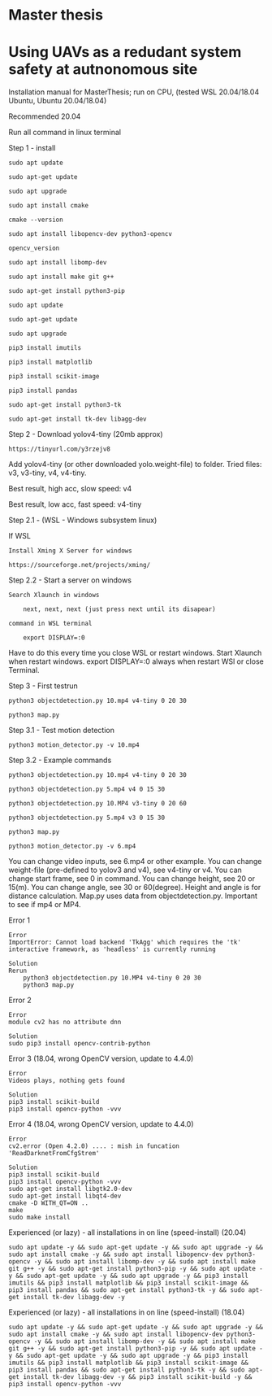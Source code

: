 # Master thesis
# Using UAVs as a redudant system safety at autnonomous site

Installation manual for MasterThesis; run on CPU, (tested WSL 20.04/18.04 Ubuntu, Ubuntu 20.04/18.04)

Recommended 20.04

Run all command in linux terminal

Step 1 - install

	sudo apt update
	
	sudo apt-get update
	
	sudo apt upgrade
	
	sudo apt install cmake

	cmake --version

	sudo apt install libopencv-dev python3-opencv

	opencv_version

	sudo apt install libomp-dev

	sudo apt install make git g++

	sudo apt-get install python3-pip

	sudo apt update
	
	sudo apt-get update
	
	sudo apt upgrade
		
	pip3 install imutils

	pip3 install matplotlib

	pip3 install scikit-image

	pip3 install pandas

	sudo apt-get install python3-tk

	sudo apt-get install tk-dev libagg-dev


Step 2 - Download yolov4-tiny (20mb approx)

	https://tinyurl.com/y3rzejv8
	
Add yolov4-tiny (or other downloaded yolo.weight-file) to folder. Tried files: v3, v3-tiny, v4, v4-tiny.

Best result, high acc, slow speed: v4

Best result, low acc, fast speed: v4-tiny


Step 2.1 - (WSL - Windows subsystem linux)

If WSL

	Install Xming X Server for windows
	
	https://sourceforge.net/projects/xming/

Step 2.2 - Start a server on windows
	
	Search Xlaunch in windows

		next, next, next (just press next until its disapear)

	command in WSL terminal
	
		export DISPLAY=:0

Have to do this every time you close WSL or restart windows. Start Xlaunch when restart windows. export DISPLAY=:0 always when restart WSl or close Terminal. 


Step 3 - First testrun

	python3 objectdetection.py 10.mp4 v4-tiny 0 20 30
	
	python3 map.py
	

Step 3.1 - Test motion detection
	
	python3 motion_detector.py -v 10.mp4
	


Step 3.2 - Example commands
	
	python3 objectdetection.py 10.mp4 v4-tiny 0 20 30
	
	python3 objectdetection.py 5.mp4 v4 0 15 30
	
	python3 objectdetection.py 10.MP4 v3-tiny 0 20 60
	
	python3 objectdetection.py 5.mp4 v3 0 15 30
	
	python3 map.py
	
	python3 motion_detector.py -v 6.mp4

You can change video inputs, see 6.mp4 or other example. You can change weight-file (pre-defined to yolov3 and v4), see v4-tiny or v4. You can change start frame, see 0 in command. You can change height, see 20 or 15(m). You can change angle, see 30 or 60(degree). Height and angle is for distance calculation. Map.py uses data from objectdetection.py. Important to see if mp4 or MP4.


Error 1
	
	Error
	ImportError: Cannot load backend 'TkAgg' which requires the 'tk' interactive framework, as 'headless' is currently running

	Solution
	Rerun
		python3 objectdetection.py 10.MP4 v4-tiny 0 20 30
		python3 map.py
	
Error 2
	
	Error
	module cv2 has no attribute dnn
	
	Solution
	sudo pip3 install opencv-contrib-python
	
Error 3 (18.04, wrong OpenCV version, update to 4.4.0)
	
	Error
	Videos plays, nothing gets found

	Solution
	pip3 install scikit-build
	pip3 install opencv-python -vvv
	
Error 4 (18.04, wrong OpenCV version, update to 4.4.0)
	
	Error
	cv2.error (Open 4.2.0) .... : mish in funcation 'ReadDarknetFromCfgStrem'

	Solution
	pip3 install scikit-build
	pip3 install opencv-python -vvv
	sudo apt-get install libgtk2.0-dev
	sudo apt-get install libqt4-dev
	cmake -D WITH_QT=ON ..
	make
	sudo make install
	
Experienced (or lazy) - all installations in on line (speed-install) (20.04)

	sudo apt update -y && sudo apt-get update -y && sudo apt upgrade -y && sudo apt install cmake -y && sudo apt install libopencv-dev python3-opencv -y && sudo apt install libomp-dev -y && sudo apt install make git g++ -y && sudo apt-get install python3-pip -y && sudo apt update -y && sudo apt-get update -y && sudo apt upgrade -y && pip3 install imutils && pip3 install matplotlib && pip3 install scikit-image && pip3 install pandas && sudo apt-get install python3-tk -y && sudo apt-get install tk-dev libagg-dev -y 

Experienced (or lazy) - all installations in on line (speed-install) (18.04)

	sudo apt update -y && sudo apt-get update -y && sudo apt upgrade -y && sudo apt install cmake -y && sudo apt install libopencv-dev python3-opencv -y && sudo apt install libomp-dev -y && sudo apt install make git g++ -y && sudo apt-get install python3-pip -y && sudo apt update -y && sudo apt-get update -y && sudo apt upgrade -y && pip3 install imutils && pip3 install matplotlib && pip3 install scikit-image && pip3 install pandas && sudo apt-get install python3-tk -y && sudo apt-get install tk-dev libagg-dev -y && pip3 install scikit-build -y && pip3 install opencv-python -vvv
